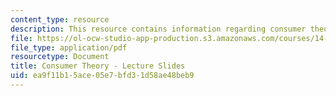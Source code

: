 ```yaml
---
content_type: resource
description: This resource contains information regarding consumer theory.
file: https://ol-ocw-studio-app-production.s3.amazonaws.com/courses/14-121-microeconomic-theory-i-fall-2015/ea9f11b15ace05e7bfd31d58ae48beb9_MIT14_121F15_2S.pdf
file_type: application/pdf
resourcetype: Document
title: Consumer Theory - Lecture Slides
uid: ea9f11b1-5ace-05e7-bfd3-1d58ae48beb9
---
```

